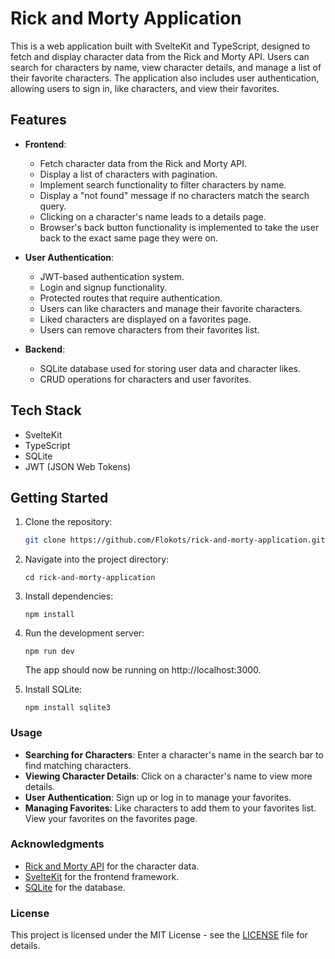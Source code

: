 # Rick and Morty Application
This is a web application built with SvelteKit and TypeScript, designed to fetch and display character data from the Rick and Morty API. Users can search for characters by name, view character details, and manage a list of their favorite characters. The application also includes user authentication, allowing users to sign in, like characters, and view their favorites.

## Features

- **Frontend**:
  - Fetch character data from the Rick and Morty API.
  - Display a list of characters with pagination.
  - Implement search functionality to filter characters by name.
  - Display a "not found" message if no characters match the search query.
  - Clicking on a character's name leads to a details page.
  - Browser's back button functionality is implemented to take the user back to the exact same page they were on.
  
- **User Authentication**:
  - JWT-based authentication system.
  - Login and signup functionality.
  - Protected routes that require authentication.
  - Users can like characters and manage their favorite characters.
  - Liked characters are displayed on a favorites page.
  - Users can remove characters from their favorites list.

- **Backend**:
  - SQLite database used for storing user data and character likes.
  - CRUD operations for characters and user favorites.

## Tech Stack

- SvelteKit
- TypeScript
- SQLite
- JWT (JSON Web Tokens)

## Getting Started

1. Clone the repository:

   ```bash
   git clone https://github.com/Flokots/rick-and-morty-application.git
   ```
2. Navigate into the project directory:
   ```
   cd rick-and-morty-application
   ```
3. Install dependencies:
   ```
   npm install
   ```
4. Run the development server:
   ```
   npm run dev
   ```
   The app should now be running on http://localhost:3000.
5. Install SQLite:
   ```
   npm install sqlite3
   ```

### Usage

- **Searching for Characters**: Enter a character's name in the search bar to find matching characters.
- **Viewing Character Details**: Click on a character's name to view more details.
- **User Authentication**: Sign up or log in to manage your favorites.
- **Managing Favorites**: Like characters to add them to your favorites list. View your favorites on the favorites page.

### Acknowledgments
* [Rick and Morty API](https://rickandmortyapi.com/) for the character data.
* [SvelteKit](https://kit.svelte.dev/) for the frontend framework.
* [SQLite](https://www.sqlite.org/index.html) for the database.
  
### License
This project is licensed under the MIT License - see the [LICENSE](./LICENSE) file for details.
